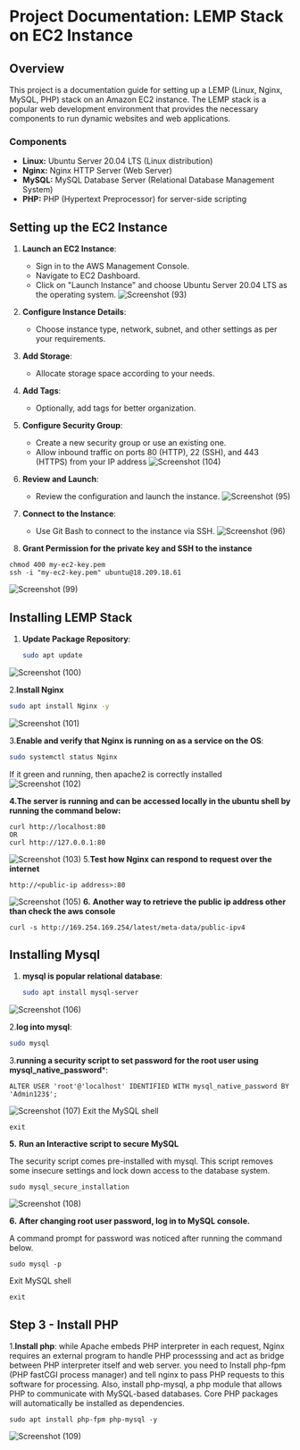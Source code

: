 # Project Documentation: LEMP Stack on EC2 Instance

## Overview

This project is a documentation guide for setting up a LEMP (Linux, Nginx, MySQL, PHP) stack on an Amazon EC2 instance. The LEMP stack is a popular web development environment that provides the necessary components to run dynamic websites and web applications.

### Components

- **Linux:** Ubuntu Server 20.04 LTS (Linux distribution)
- **Nginx:** Nginx HTTP Server (Web Server)
- **MySQL:** MySQL Database Server (Relational Database Management System)
- **PHP:** PHP (Hypertext Preprocessor) for server-side scripting

## Setting up the EC2 Instance

1. **Launch an EC2 Instance**: 
   - Sign in to the AWS Management Console.
   - Navigate to EC2 Dashboard.
   - Click on "Launch Instance" and choose Ubuntu Server 20.04 LTS as the operating system.
![Screenshot (93)](https://github.com/highbee2810/STEGHUB-DevOps-cloud-Engineering/assets/155490206/5e6475a6-11da-4c7a-a7f0-c7affb362206)

2. **Configure Instance Details**:
   - Choose instance type, network, subnet, and other settings as per your requirements.

3. **Add Storage**:
   - Allocate storage space according to your needs.

4. **Add Tags**:
   - Optionally, add tags for better organization.


5. **Configure Security Group**:
   - Create a new security group or use an existing one.
   - Allow inbound traffic on ports 80 (HTTP), 22 (SSH), and 443 (HTTPS) from your IP address
   ![Screenshot (104)](https://github.com/highbee2810/STEGHUB-DevOps-cloud-Engineering/assets/155490206/9aed6d66-a25b-4b3d-85f3-fdeae7b2a53e)

6. **Review and Launch**:
   - Review the configuration and launch the instance.
![Screenshot (95)](https://github.com/highbee2810/STEGHUB-DevOps-cloud-Engineering/assets/155490206/e1a80729-80bc-468d-a6c5-5b95efc8229e)

    
7. **Connect to the Instance**:
   - Use Git Bash to connect to the instance via SSH.
     ![Screenshot (96)](https://github.com/highbee2810/STEGHUB-DevOps-cloud-Engineering/assets/155490206/91d89a66-4423-4569-8e71-069ccaf3c1da)
8. **Grant Permission for the private key and SSH to the instance**
```
chmod 400 my-ec2-key.pem
ssh -i "my-ec2-key.pem" ubuntu@18.209.18.61
```
![Screenshot (99)](https://github.com/highbee2810/STEGHUB-DevOps-cloud-Engineering/assets/155490206/81da729e-cc44-4fe4-88da-335c6c1729fc)

## Installing LEMP Stack

1. **Update Package Repository**:
   ```bash
   sudo apt update
   ```
![Screenshot (100)](https://github.com/highbee2810/STEGHUB-DevOps-cloud-Engineering/assets/155490206/28d4bdbc-f310-49e8-b8f5-471b8350c479)

2.**Install Nginx**
   ```bash
sudo apt install Nginx -y
```
![Screenshot (101)](https://github.com/highbee2810/STEGHUB-DevOps-cloud-Engineering/assets/155490206/f092c539-e873-4e26-8297-4eb796d103b5)

3.**Enable and verify that Nginx is running on as a service on the OS**:
```bash
sudo systemctl status Nginx
```
If it green and running, then apache2 is correctly installed
![Screenshot (102)](https://github.com/highbee2810/STEGHUB-DevOps-cloud-Engineering/assets/155490206/30f64306-9a7d-4758-8677-748a225a81a4)


__4.The server is running and can be accessed locally in the ubuntu shell by running the command below:__

```
curl http://localhost:80
OR
curl http://127.0.0.1:80
```
![Screenshot (103)](https://github.com/highbee2810/STEGHUB-DevOps-cloud-Engineering/assets/155490206/43842955-0740-4536-85cc-6820bf37a43a)
5.**Test how Nginx can respond to request over the internet**
```
http://<public-ip address>:80
```
![Screenshot (105)](https://github.com/highbee2810/STEGHUB-DevOps-cloud-Engineering/assets/155490206/e60890e0-f9e3-418b-97dd-1920ece9122f)
__6.__ __Another way to retrieve the public ip address other than check the aws console__

```
curl -s http://169.254.169.254/latest/meta-data/public-ipv4
```
## Installing Mysql
1. **mysql is popular relational database**:
   ```bash
   sudo apt install mysql-server
   ```
![Screenshot (106)](https://github.com/highbee2810/STEGHUB-DevOps-cloud-Engineering/assets/155490206/a7e7ee31-9761-498f-ad17-cf91c023d19e)

2.**log into mysql**:
   ```bash
   sudo mysql
   ```
   
3.**running a security script to set password for the root user using  mysql_native_password***:
   ```
   ALTER USER 'root'@'localhost' IDENTIFIED WITH mysql_native_password BY 'Admin123$';
   ```
![Screenshot (107)](https://github.com/highbee2810/STEGHUB-DevOps-cloud-Engineering/assets/155490206/92766b3e-80a9-4c83-a3ea-fce97f2df76f)
Exit the MySQL shell
```
exit
```


__5.__ __Run an Interactive script to secure MySQL__

The security script comes pre-installed with mysql. This script removes some insecure settings and lock down access to the database system.
```
sudo mysql_secure_installation
```
![Screenshot (108)](https://github.com/highbee2810/STEGHUB-DevOps-cloud-Engineering/assets/155490206/de33e9e2-53b8-4d91-9bb3-3ce01743f11c)

__6.__ __After changing root user password, log in to MySQL console.__

A command prompt for password was noticed after running the command below.
```
sudo mysql -p
```
Exit MySQL shell
```
exit
```
## Step 3 - Install PHP
1.**Install php**:
while Apache embeds PHP interpreter in each request, Nginx requires an external program to handle PHP processsing and act as bridge between PHP interpreter itself and web server. 
you need to Install php-fpm (PHP fastCGI process manager) and tell nginx to pass PHP requests to this software for processing. Also, install php-mysql, a php module that allows PHP to communicate with MySQL-based databases. Core PHP packages will automatically be installed as dependencies.
```
sudo apt install php-fpm php-mysql -y
```
![Screenshot (109)](https://github.com/highbee2810/STEGHUB-DevOps-cloud-Engineering/assets/155490206/891c3b63-614a-46d0-aafb-0901010d2b50)




